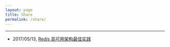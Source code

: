 ```yaml
---
layout: page
title: Share
permalink: /share/
---
```


***

* 2017/05/13, [Redis 高可用架构最佳实践](https://git.io/v5Aki)
